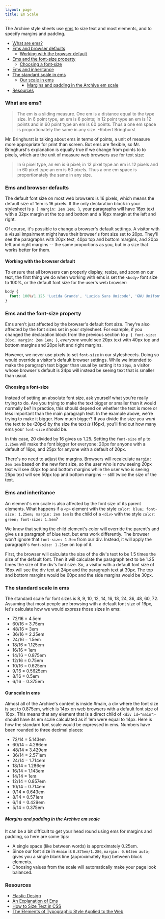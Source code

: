 ```yaml
---
layout: page
title: Em Scale
---
```

The Archive style sheets use [ems](http://www.w3.org/TR/CSS21/syndata.html#length-units) to size text and most elements, and to specify margins and padding.

* [What are ems?](#what-are-ems)
* [Ems and browser defaults](#ems-and-browser-defaults)
    * [Working with the browser default](#ems-and-browser-defaults-working-with-the-browser-default)
* [Ems and the font-size property](#ems-and-the-font-size-property)
    * [Choosing a font-size](#ems-and-the-font-size-property-choosing-a-font-size)
* [Ems and inheritance](#ems-and-inheritance)
* [The standard scale in ems](#standard-scale)
    * [Our scale in ems](#standard-scale-our-scale)
        * [Margins and padding in the Archive em scale](#standard-scale-our-scale-margins-and-padding)
* [Resources](#resources)

<h3 id="what-are-ems">What are ems?</h3>

> The em is a sliding measure. One em is a distance equal to the type size. In 6 point type, an em is 6 points; in 12 point type an em is 12 points and in 60 point type an em is 60 points. Thus a one em space is proportionately the same in any size.
> -Robert Bringhurst

Mr. Bringhurst is talking about ems in terms of points, a unit of measure more appropriate for print than screen. But ems are flexible, so Mr. Bringhurst's explanation is equally true if we change from points to to pixels, which are the unit of measure web browsers use for text size:

> In 6 pixel type, an em is 6 pixel; in 12 pixel type an em is 12 pixels and in 60 pixel type an em is 60 pixels. Thus a one em space is proportionately the same in any size.

<h3 id="ems-and-browser-defaults">Ems and browser defaults</h3>

The default font size on most web browsers is 16 pixels, which means the default size of 1em is 16 pixels. If the only declaration block in your stylesheet is `p { margin: 2em 1em; }`, your paragraphs will have 16px text with a 32px margin at the top and bottom and a 16px margin at the left and right.

Of course, it's possible to change a browser's default settings. A visitor with a visual impairment might have their browser's font size set to 20px. They'll see the paragraphs with 20px text, 40px top and bottom margins, and 20px left and right margins -- the same proportions as you, but in a size that works better for them.

<h4 id="ems-and-browser-defaults-working-with-the-browser-default">Working with the browser default</h4>

To ensure that all browsers can properly display, resize, and zoom on our text, the first thing we do when working with ems is set the `<body>` font size to 100%, or the default font size for the user's web browser:

```css
body {
  font: 100%/1.125 'Lucida Grande', 'Lucida Sans Unicode', 'GNU Unifont', Verdana, Helvetica, sans-serif;
}
```

<h3 id="ems-and-the-font-size-property">Ems and the font-size property</h3>

Ems aren't just affected by the browser's default font size. They're also affected by the font sizes set in your stylesheet. For example, if you changed the declaration block from the previous section to `p { font-size: 20px; margin: 2em 1em; }`, *everyone* would see 20px text with 40px top and bottom margins and 20px left and right margins.

However, we never use pixels to set `font-size` in our stylesheeets. Doing so would override a visitor's default browser settings. While we intended to make the paragraph text bigger than usual by setting it to `20px`, a visitor whose browser's default is 24px will instead be seeing text that is smaller than usual.

<h4 id="ems-and-the-font-size-property-choosing-a-font-size">Choosing a font-size</h4>

Instead of setting an absolute font size, ask yourself what you're really trying to do. Are you trying to make the text bigger or smaller than it would normally be? In practice, this should depend on whether the text is more or less important than the main paragraph text. In the example above, we're trying to make it bigger. How much bigger? If you divide the size you *want* the text to be (20px) by the size the text *is* (16px), you'll find out how many ems your `font-size` should be.

In this case, 20 divided by 16 gives us 1.25. Setting the `font-size` of `p` to `1.25em` will make the font bigger for everyone: 20px for anyone with a default of 16px, and 25px for anyone with a default of 20px.

There's no need to adjust the margins. Browsers will recalculate `margin: 2em 1em` based on the new font size, so the user who is now seeing 20px text will see 40px top and bottom margins while the user who is seeing 25px text will see 50px top and bottom margins -- still twice the size of the text.

<h3 id="ems-and-inheritance">Ems and inheritance</h3>

An element's em scale is also affected by the font size of its parent elements. What happens if a `<p>` element with the style `color: blue; font-size: 1.25em; margin: 2em 1em` is the child of a `<div>` with the style `color: green; font-size: 1.5em`?

We know that setting the child element's color will override the parent's and give us a paragraph of blue text, but ems work differently. The browser won't ignore that `font-size: 1.5em` from our div. Instead, it will apply the paragraph's `font-size: 1.25em` on top of it.

First, the browser will calculate the size of the div's text to be 1.5 times the size of the default font. Then it will calculate the paragraph text to be 1.25 times the size of the div's font size. So, a visitor with a default font size of 16px will see the div text at 24px and the paragraph text at 30px. The top and bottom margins would be 60px and the side margins would be 30px.

<h3 id="standard-scale">The standard scale in ems</h3>

The standard scale for font sizes is 8, 9, 10, 12, 14, 16, 18, 24, 36, 48, 60, 72. Assuming that most people are browsing with a default font size of 16px, let's calculate how we would express those sizes in ems:

* 72/16 = 4.5em
* 60/16 = 3.75em
* 48/16 = 3em
* 36/16 = 2.25em
* 24/16 = 1.5em
* 18/16 = 1.125em
* 16/16 = 1em
* 14/16 = 0.875em
* 12/16 = 0.75em
* 10/16 = 0.625em
* 9/16 = 0.5625em
* 8/16 = 0.5em
* 6/16 = 0.375em

<h4 id="standard-scale-our-scale">Our scale in ems</h4>

Almost all of the Archive's content is inside #main, a div where the font size is set to 0.875em, which is 14px on web browsers with a default font size of 16px. This means that any element that is a direct child of `<div id="main">` should have its em scale calculated as if 1em were equal to 14px. Here is how the standard font scale would be expressed in ems. Numbers have been rounded to three decimal places:

* 72/14 = 5.143em
* 60/14 = 4.286em
* 48/14 = 3.429em
* 36/14 = 2.571em
* 24/14 = 1.714em
* 18/14 = 1.286em
* 16/14 = 1.143em
* 14/14 = 1em
* 12/14 = 0.857em
* 10/14 = 0.714em
* 9/14 = 0.643em
* 8/14 = 0.571em
* 6/14 = 0.429em
* 5/14 = 0.375em

<h5 id="standard-scale-our-scale-margins-and-padding">Margins and padding in the Archive em scale</h5>

It can be a bit difficult to get your head round using ems for margins and padding, so here are some tips:

* A single space (like between words) is approximately 0.25em.
* Since our font size in `#main` is `0.875em/1.286`, `margin: 0.643em auto;` gives you a single blank line (approximately 9px) between block elements.
* Choosing values from the scale will automatically make your page look balanced.

<h3 id="resources">Resources</h3>

* [Elastic Design](http://alistapart.com/article/elastic)
* [An Explanation of Ems](http://24ways.org/2005/an-explanation-of-ems/)
* [How to Size Text in CSS](http://alistapart.com/article/howtosizetextincss)
* [The Elements of Typographic Style Applied to the Web](http://webtypography.net)
